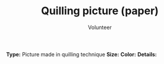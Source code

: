 ﻿---
title: Quilling picture (paper)
author: Volunteer
cost: 2000₸
---
**Type:** Picture made in quilling technique
**Size:** 
**Color:** 
**Details:**